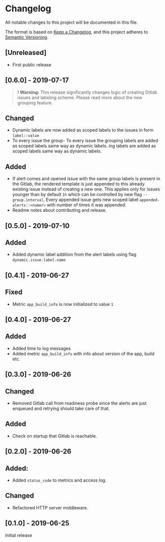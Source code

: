 # Changelog
All notable changes to this project will be documented in this file.

The format is based on [Keep a Changelog](https://keepachangelog.com/en/1.0.0/),
and this project adheres to [Semantic Versioning](https://semver.org/spec/v2.0.0.html).

## [Unreleased]

- First public release

## [0.6.0] - 2019-07-17

>**! Warning:** This release significantly changes logic of creating Gitlab issues and labeling scheme. 
Please read more about the new grouping feature.  

## Changed
- Dynamic labels are now added as scoped labels to the issues in form `label::value`
- To every issue the group- To every issue the grouping labels are added as scoped labels same way as dynamic labels. 
ing labels are added as scoped labels same way as dynamic labels. 

## Added
- If alert comes and opened issue with the same group labels is present in the Gitlab, 
the rendered template is just appended to this already existing issue instead of creating a new one.
This applies only for issues younger than by default `1h` which can be controlled by new flag `--group.interval`. 
Every appended issue gets new scoped label `appended-alerts::<numer>` with number of times it was appended.
- Readme notes about contributing and release.

## [0.5.0] - 2019-07-10

## Added
- Added dynamic label addition from the alert labels using flag `dynamic.issue.label.name`

## [0.4.1] - 2019-06-27

## Fixed
- Metric `app_build_info` is now initialized to value `1`

## [0.4.0] - 2019-06-27

## Added
- Added time to log messages
- Added metric `app_build_info` with info about version of the app, build etc.

## [0.3.0] - 2019-06-26

## Changed
- Removed Gitlab call from readiness probe since the alerts
are just enqueued and retrying should take care of that.

## Added
- Check on startup that Gitlab is reachable.

## [0.2.0] - 2019-06-26

## Added:
- Added `status_code` to metrics and access log.

## Changed
- Refactored HTTP server middleware.

## [0.1.0] - 2019-06-25

Initial release

